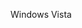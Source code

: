 <Token xmlns:xlink="http://www.w3.org/1999/xlink">Windows Vista</Token>

<!--HONumber=Jul16_HO3-->


